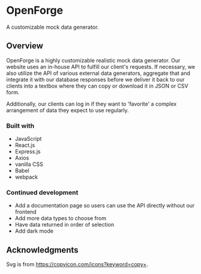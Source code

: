 # OpenForge

A customizable mock data generator.

## Overview

OpenForge is a highly customizable realistic mock data generator.
Our website uses an in-house API to fulfill our client's requests. If necessary, we also utilize the API of various external data generators, aggregate that and integrate it with our database responses before we deliver it back to our clients into a textbox where they can copy or download it in JSON or CSV form.

Additionally, our clients can log in if they want to 'favorite' a complex arrangement of data they expect to use regularly.

### Built with

- JavaScript
- React.js
- Express.js
- Axios
- vanilla CSS
- Babel
- webpack

### Continued development

- Add a documentation page so users can use the API directly without our frontend
- Add more data types to choose from
- Have data returned in order of selection
- Add dark mode

## Acknowledgments

Svg is from https://copyicon.com/icons?keyword=copy+.
